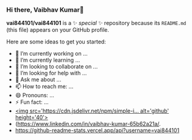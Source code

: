 ### Hi there, Vaibhav Kumar👋

**vai844101/vai844101** is a ✨ _special_ ✨ repository because its `README.md` (this file) appears on your GitHub profile.

Here are some ideas to get you started:

- 🔭 I’m currently working on ...
- 🌱 I’m currently learning ...
- 👯 I’m looking to collaborate on ...
- 🤔 I’m looking for help with ...
- 💬 Ask me about ...
- 📫 How to reach me: ...
- 😄 Pronouns: ...
- ⚡ Fun fact: ...
- [<img src='https://cdn.jsdelivr.net/npm/simple-i... alt='github' height='40'>](https://github.com/vai844101) 
- (https://www.linkedin.com/in/vaibhav-kumar-65b62a21a/.
- https://github-readme-stats.vercel.app/api?username=vai844101


